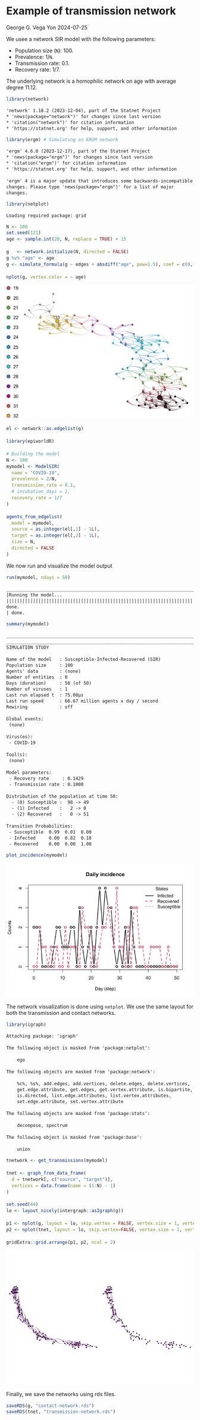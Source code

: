 # Example of transmission network
George G. Vega Yon
2024-07-25

We usee a network SIR model with the following parameters:

- Population size (`N`): 100.
- Prevalence: 1/`N`.
- Transmission rate: 0.1.
- Recovery rate: 1/7.

The underlying network is a homophilic network on age with average
degree 11.12.

``` r
library(network)
```


    'network' 1.18.2 (2023-12-04), part of the Statnet Project
    * 'news(package="network")' for changes since last version
    * 'citation("network")' for citation information
    * 'https://statnet.org' for help, support, and other information

``` r
library(ergm) # Simulating an ERGM network
```


    'ergm' 4.6.0 (2023-12-17), part of the Statnet Project
    * 'news(package="ergm")' for changes since last version
    * 'citation("ergm")' for citation information
    * 'https://statnet.org' for help, support, and other information

    'ergm' 4 is a major update that introduces some backwards-incompatible
    changes. Please type 'news(package="ergm")' for a list of major
    changes.

``` r
library(netplot)
```

    Loading required package: grid

``` r
N <- 100
set.seed(121)
age <- sample.int(20, N, replace = TRUE) + 15

g   <- network.initialize(N, directed = FALSE)
g %v% "age" <- age
g <- simulate_formula(g ~ edges + absdiff("age", pow=1.5), coef = c(0, -1))

nplot(g, vertex.color = ~ age)
```

![](README_files/figure-commonmark/network-1.png)

``` r
el <- network::as.edgelist(g)

library(epiworldR)

# Building the model
N <- 100
mymodel <- ModelSIR(
  name = "COVID-19",
  prevalence = 2/N,
  transmission_rate = 0.1,
  # incubation_days = 2,
  recovery_rate = 1/7
)

agents_from_edgelist(
  model = mymodel,
  source = as.integer(el[,1] - 1L),
  target = as.integer(el[,2] - 1L),
  size = N,
  directed = FALSE
)
```

We now run and visualize the model output

``` r
run(mymodel, ndays = 50)
```

    _________________________________________________________________________
    |Running the model...
    |||||||||||||||||||||||||||||||||||||||||||||||||||||||||||||||||||||||| done.
    | done.

``` r
summary(mymodel)
```

    ________________________________________________________________________________
    ________________________________________________________________________________
    SIMULATION STUDY

    Name of the model   : Susceptible-Infected-Recovered (SIR)
    Population size     : 100
    Agents' data        : (none)
    Number of entities  : 0
    Days (duration)     : 50 (of 50)
    Number of viruses   : 1
    Last run elapsed t  : 75.00µs
    Last run speed      : 66.67 million agents x day / second
    Rewiring            : off

    Global events:
     (none)

    Virus(es):
     - COVID-19

    Tool(s):
     (none)

    Model parameters:
     - Recovery rate     : 0.1429
     - Transmission rate : 0.1000

    Distribution of the population at time 50:
      - (0) Susceptible :  98 -> 49
      - (1) Infected    :   2 -> 0
      - (2) Recovered   :   0 -> 51

    Transition Probabilities:
     - Susceptible  0.99  0.01  0.00
     - Infected     0.00  0.82  0.18
     - Recovered    0.00  0.00  1.00

``` r
plot_incidence(mymodel)
```

![](README_files/figure-commonmark/run-the-model-1.png)

The network visualization is done using `netplot`. We use the same
layout for both the transmission and contact networks.

``` r
library(igraph)
```


    Attaching package: 'igraph'

    The following object is masked from 'package:netplot':

        ego

    The following objects are masked from 'package:network':

        %c%, %s%, add.edges, add.vertices, delete.edges, delete.vertices,
        get.edge.attribute, get.edges, get.vertex.attribute, is.bipartite,
        is.directed, list.edge.attributes, list.vertex.attributes,
        set.edge.attribute, set.vertex.attribute

    The following objects are masked from 'package:stats':

        decompose, spectrum

    The following object is masked from 'package:base':

        union

``` r
tnetwork <- get_transmissions(mymodel)

tnet <- graph_from_data_frame(
  d = tnetwork[, c("source", "target")],
  vertices = data.frame(name = (1:N) - 1)
)

set.seed(44)
lo <- layout_nicely(intergraph::asIgraph(g))

p1 <- nplot(g, layout = lo, skip.vertex = FALSE, vertex.size = 1, vertex.size.range = c(.01, .01), vertex.label = NA)
p2 <- nplot(tnet, layout = lo, skip.vertex=FALSE, vertex.size = 1, vertex.size.range = c(.01, .01), vertex.label = NA)

gridExtra::grid.arrange(p1, p2, ncol = 2)
```

![](README_files/figure-commonmark/unnamed-chunk-4-1.png)

Finally, we save the networks using rds files.

``` r
saveRDS(g, "contact-network.rds")
saveRDS(tnet, "transmission-network.rds")
```
